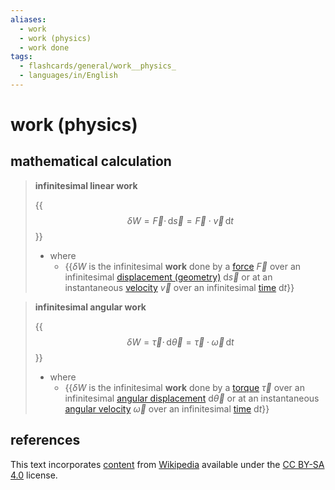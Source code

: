 ```yaml
---
aliases:
  - work
  - work (physics)
  - work done
tags:
  - flashcards/general/work__physics_
  - languages/in/English
---
```


# work (physics)

## mathematical calculation

> __infinitesimal linear work__
>
> {{$$\delta W = \vec{F} \cdot \,\mathrm{d}\vec{s} = \vec{F} \cdot \vec{v} \,\mathrm{d}t$$}}
>
> - where
>   - {{$\delta W$ is the infinitesimal __work__ done by a [force](force.md) $\vec{F}$ over an infinitesimal [displacement (geometry)](displacement%20(geometry).md) $\mathrm{d}\vec{s}$ or at an instantaneous [velocity](velocity.md) $\vec{v}$ over an infinitesimal [time](time.md) $\mathrm{d}t$}}

<!-- markdownlint MD028 -->

> __infinitesimal angular work__
>
> {{$$\delta W = \vec\tau \cdot \,\mathrm{d}\vec\theta = \vec\tau \cdot \vec\omega \,\mathrm{d}t$$}}
>
> - where
>   - {{$\delta W$ is the infinitesimal __work__ done by a [torque](torque.md) $\vec\tau$ over an infinitesimal [angular displacement](angular%20displacement.md) $\mathrm{d}\vec\theta$ or at an instantaneous [angular velocity](angular%20velocity.md) $\vec\omega$ over an infinitesimal [time](time.md) $\mathrm{d}t$}}

## references

This text incorporates [content](https://en.wikipedia.org/wiki/work_(physics)) from [Wikipedia](Wikipedia.md) available under the [CC BY-SA 4.0](https://creativecommons.org/licenses/by-sa/4.0/) license.
